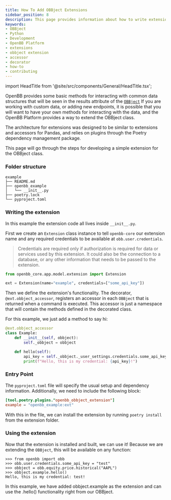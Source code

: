 ```yaml
---
title: How To Add OBBject Extensions
sidebar_position: 8
description: This page provides information about how to write extensions for the OpenBB OBBject class.
keywords:
- OBBject
- Python
- Development
- OpenBB Platform
- extensions
- obbject extension
- accessor
- decorator
- how-to
- contributing
---
```


import HeadTitle from '@site/src/components/General/HeadTitle.tsx';

<HeadTitle title="How To Add OBBject Extensions - How-To - Development | OpenBB Platform Docs" />

OpenBB provides some basic methods for interacting with common data structures that will be seen in the results attribute of the [`OBBject`](platform/development/obbject.md)
If you are working with custom data, or adding new endpoints, it is possible that you will want to have your own methods for interacting with the data, and the OpenBB Platform provides a way to extend the OBBject class.

The architecture for extensions was designed to be similar to extensions and accessors for Pandas, and relies on plugins through the Poetry dependency management package.

This page will go through the steps for developing a simple extension for the OBBject class.

### Folder structure

```shell
example
├── README.md
├── openbb_example
│   └── __init__.py
├── poetry.lock
└── pyproject.toml
```

### Writing the extension

In this example the extension code all lives inside `__init__.py`.

First we create an `Extension` class instance to tell `openbb-core` our extension name and any required credentials to be available at `obb.user.credentials`.

> Credentials are required only if authorization is required for data or services used by this extension.
> It could also be the connection to a database, or any other information that needs to be passed to the extension.

```python
from openbb_core.app.model.extension import Extension

ext = Extension(name="example", credentials=["some_api_key"])
```

Then we define the extension's functionality. The decorator, `@ext.obbject_accessor`, registers an accessor in each `OBBject` that is returned when a command is executed. This accessor is just a namespace that will contain the methods defined in the decorated class.

For this example, we just add a method to say hi:

```python
@ext.obbject_accessor
class Example:
    def __init__(self, obbject):
        self._obbject = obbject

    def hello(self):
        api_key = self._obbject._user_settings.credentials.some_api_key.get_secret_value()
        print(f"Hello, this is my credential: {api_key}!")
```

### Entry Point

The `pyproject.toml` file will specify the usual setup and dependency information. Additionally, we need to include the following block:

```toml
[tool.poetry.plugins."openbb_obbject_extension"]
example = "openbb_example:ext"
```

With this in the file, we can install the extension by running `poetry install` from the extension folder.

### Using the extension

Now that the extension is installed and built, we can use it!  Because we are extending the `OBBject`, this will be available on any function:

```shell
>>> from openbb import obb
>>> obb.user.credentials.some_api_key = "test"
>>> obbject = obb.equity.price.historical("AAPL")
>>> obbject.example.hello()
Hello, this is my credential: test!
```

In this example, we have added obbject.example as the extension and can use the .hello() functionality right from our OBBject.
